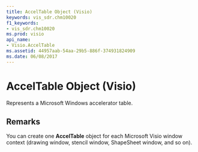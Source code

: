 ```yaml
---
title: AccelTable Object (Visio)
keywords: vis_sdr.chm10020
f1_keywords:
- vis_sdr.chm10020
ms.prod: visio
api_name:
- Visio.AccelTable
ms.assetid: 44957aab-54aa-29b5-886f-374931824909
ms.date: 06/08/2017
---
```



# AccelTable Object (Visio)

Represents a Microsoft Windows accelerator table.


## Remarks

You can create one **AccelTable** object for each Microsoft Visio window context (drawing window, stencil window, ShapeSheet window, and so on).


